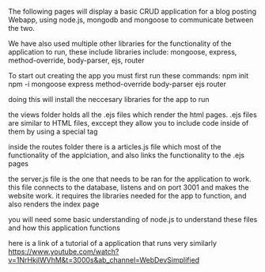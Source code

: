 The following pages will display a basic CRUD application for a blog posting Webapp, using node.js, mongodb and mongoose to communicate between the two.

We have also used multiple other libraries for the functionality of the application to run,  these include libraries include:
mongoose, express, method-override, body-parser, ejs, router

To start out creating the app you must first run these commands:
npm init
npm -i mongoose express method-override body-parser ejs router

doing this will install the neccesary libraries for the app to run

the views folder holds all the .ejs files which render the html pages.  .ejs files are similar to HTML files, exccept they allow you to include code inside of them by using a special tag

inside the routes folder there is a articles.js file which most of the functionality of the applciation, and also links the functionality to the .ejs pages

the server.js file is the one that needs to be ran for the application to work.  this file connects to the database, listens and on port 3001 and makes the website work.  it requires the libraries needed for the app to function, and also renders the index page

you will need some basic understanding of node.js to understand these files and how this application functions

here is a link of a tutorial of a application that runs very similarly
https://www.youtube.com/watch?v=1NrHkjlWVhM&t=3000s&ab_channel=WebDevSimplified
